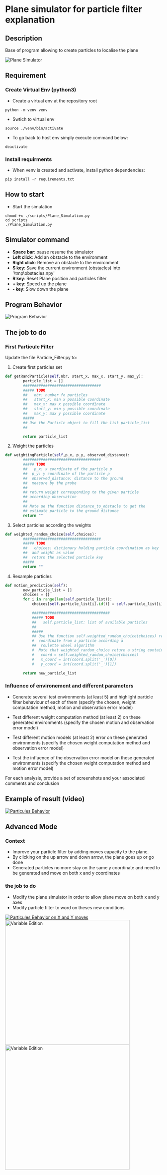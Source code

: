 # Plane simulator for particle filter explanation

## Description
Base of program allowing to create particles to localise the plane

![Plane Simulator](https://github.com/jacques-saraydaryan/particules_filter_plane_simulator_student/blob/master/img/PlaneSimulator-v2.png "Application of particule filter for localising plane position")

## Requirement
### Create Virtual Env (python3)
- Create a virtual env at the repository root
```
python -m venv venv
```

- Swtich to virtual env

```
source ./venv/bin/activate      
```
- To go back to host env simply execute command below:
```
deactivate
```

### Install requirments
- When venv is created and activate, install python dependencies:

```
pip install -r requirements.txt
```

## How to start
- Start the simulation
```
chmod +x ./scripts/Plane_Simulation.py
cd scripts
./Plane_Simulation.py
```

## Simulator command
* **Space bar**: pause resume the simulator
* **Left click**: Add an obstacle to the environment
* **Right click**: Remove an obstacle to the environment
* **S key**: Save the current environment (obstacles) into '\tmp\obstacles.npy'
* **R key**: Reset Plane position and particles filter
* **+ key**: Speed up the plane
* **- key**: Slow down the plane


## Program Behavior
![Program Behavior](./img/soft.jpg  "Program Behavior" )



## The job to do

### First Particule Filter

Update the file Particle_Filter.py to:

1. Create first particles set
```python
def getRandParticle(self,nbr, start_x, max_x, start_y, max_y):
        particle_list = []
        ###################################
        ##### TODO
        ##   nbr: number fo particles
        ##   start_x: min x possible coordinate
        ##   max_x: max x possible coordinate
        ##   start_y: min y possible coordinate
        ##   max_y: max y possible coordinate
        #####
        ## Use the Particle object to fill the list particle_list
        ##

        return particle_list
```

2. Weight the particles
```python
def weightingParticle(self,p_x, p_y, observed_distance):
        ###################################
        ##### TODO
        ##   p_x: x coordinate of the particle p
        ##  p_y: y coordinate of the particle p
        ##  observed_distance: distance to the ground
        ##  measure by the probe
        ##
        ## return weight corresponding to the given particle
        ## according observation
        ##
        ## Note ue the function distance_to_obstacle to get the
        ## estimate particle to the ground distance
        return ""
```

3. Select particles according the weights
```python
def weighted_random_choice(self,choices):
        ###################################
        ##### TODO
        ##   choices: dictionary holding particle coordination as key
        ##  and weight as value
        ##  return the selected particle key
        #####
        return ""
```

4. Resample particles
```python
def motion_prediction(self):
        new_particle_list = []
        choices = {}
        for i in range(len(self.particle_list)):
            choices[self.particle_list[i].id()] = self.particle_list[i].w

            ###################################
            ##### TODO
            ##   self.particle_list: list of available particles
            ##
            #####
            ## Use the function self.weighted_random_choice(choices) returning
            #  coordinate from a particle according a
            ##  roulette wheel algorithm
            #  Note that weighted_random_choice return a string containing coodinate x and y of the selected particle
            #   coord = self.weighted_random_choice(choices)
            #   x_coord = int(coord.split('_')[0])
            #   y_coord = int(coord.split('_')[1])

        return new_particle_list
```

### Influence of environement and different parameters

- Generate several test environments (at least 5) and highlight particle filter behaviour of each of them (specify the chosen, weight computation method, motion and observation error model)

- Test different weight computation method (at least 2) on these generated environments (specify the chosen motion and observation error model)

- Test different motion models (at least 2) error on these generated environments (specify the chosen weight computation method and observation error model)

- Test the influence of the observation error model on these generated environments (specify the chosen weight computation method and motion error model)

For each analysis, provide a set of screenshots and your associated comments and conclusion

## Example of result (video)

[![Particules Behavior](img/particules.gif)](https://www.youtube.com/watch?v=3IBemFtwZ8g)


## Advanced Mode
### Context
- Improve your particle filter by adding moves capacity to the plane.
- By clicking on the up arrow and down arrow, the plane goes up or go done
- Generated particles no more stay on the same y coordinate and need to be generated and move on both x and y coordinates
### the job to do
- Modify the plane simulator in order to allow plane move on both x and y axes
- Modify particle filter to word on theses new conditions

[![Particules Behavior on X and Y moves](./img/ParticleFilterUpDownv1.png)](
https://www.youtube.com/watch?v=Dvlx0mOFWq0)
<img src="./img/ParticleFilterUpDownv2.png" alt="Variable Edition" width="400"/>
<img src="./img/ParticleFilterUpDownv3.png" alt="Variable Edition" width="400"/>
